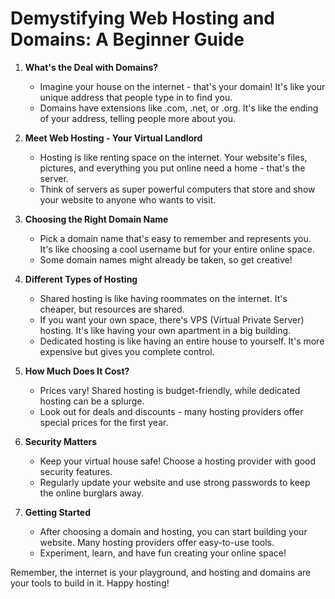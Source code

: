 # Demystifying Web Hosting and Domains: A Beginner Guide

1. **What's the Deal with Domains?**
   - Imagine your house on the internet - that's your domain! It's like your unique address that people type in to find you.
   - Domains have extensions like .com, .net, or .org. It's like the ending of your address, telling people more about you.

2. **Meet Web Hosting - Your Virtual Landlord**
   - Hosting is like renting space on the internet. Your website's files, pictures, and everything you put online need a home - that's the server.
   - Think of servers as super powerful computers that store and show your website to anyone who wants to visit.

3. **Choosing the Right Domain Name**
   - Pick a domain name that's easy to remember and represents you. It's like choosing a cool username but for your entire online space.
   - Some domain names might already be taken, so get creative!

4. **Different Types of Hosting**
   - Shared hosting is like having roommates on the internet. It's cheaper, but resources are shared.
   - If you want your own space, there's VPS (Virtual Private Server) hosting. It's like having your own apartment in a big building.
   - Dedicated hosting is like having an entire house to yourself. It's more expensive but gives you complete control.

5. **How Much Does It Cost?**
   - Prices vary! Shared hosting is budget-friendly, while dedicated hosting can be a splurge.
   - Look out for deals and discounts - many hosting providers offer special prices for the first year.

6. **Security Matters**
   - Keep your virtual house safe! Choose a hosting provider with good security features.
   - Regularly update your website and use strong passwords to keep the online burglars away.

7. **Getting Started**
   - After choosing a domain and hosting, you can start building your website. Many hosting providers offer easy-to-use tools.
   - Experiment, learn, and have fun creating your online space!

Remember, the internet is your playground, and hosting and domains are your tools to build in it. Happy hosting!